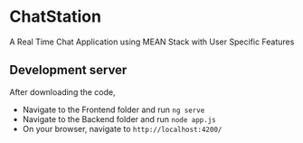 # ChatStation

A Real Time Chat Application using MEAN Stack with User Specific Features

## Development server

After downloading the code,

- Navigate to the Frontend folder and run `ng serve`
- Navigate to the Backend folder and run `node app.js`
- On your browser, navigate to `http://localhost:4200/`
